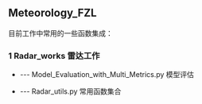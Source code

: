 ## Meteorology_FZL

目前工作中常用的一些函数集成：

### 1 Radar_works 雷达工作

- --- Model_Evaluation_with_Multi_Metrics.py 模型评估

- --- Radar_utils.py   常用函数集合

  ​	